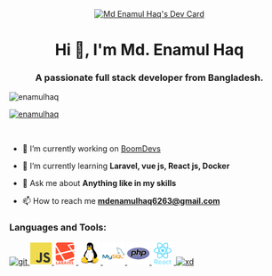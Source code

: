 <div align="center" margin-bottom="40px"><a href="https://app.daily.dev/enamul21" style="text-align: center;"><img src="https://api.daily.dev/devcards/e1a7ea01334b4846b32623231c7f7ceb.png?r=eb6" width="400" alt="Md Enamul Haq's Dev Card"/></a></div>
<h1 align="center">Hi 👋, I'm Md. Enamul Haq</h1>
<h3 align="center">A passionate full stack developer from Bangladesh.</h3>

<p align="left"> <img src="https://komarev.com/ghpvc/?username=enamulhaq&label=Profile%20views&color=0e75b6&style=flat" alt="enamulhaq" /> </p>

<p align="left"> <a href="https://github.com/ryo-ma/github-profile-trophy"><img src="https://github-profile-trophy.vercel.app/?username=enamulhaq" alt="enamulhaq" /></a> </p>

<p align="left"> <a href="https://twitter.com/" target="blank"><img src="https://img.shields.io/twitter/follow/?logo=twitter&style=for-the-badge" alt="" /></a> </p>

- 🔭 I’m currently working on [BoomDevs](https://boomdevs.com/)

- 🌱 I’m currently learning **Laravel, vue js, React js, Docker**

- 💬 Ask me about **Anything like in my skills**

- 📫 How to reach me **mdenamulhaq6263@gmail.com**


<h3 align="left">Languages and Tools:</h3>
<p align="left"> <a href="https://git-scm.com/" target="_blank"> <img src="https://www.vectorlogo.zone/logos/git-scm/git-scm-icon.svg" alt="git" width="40" height="40"/> </a> <a href="https://developer.mozilla.org/en-US/docs/Web/JavaScript" target="_blank"> <img src="https://raw.githubusercontent.com/devicons/devicon/master/icons/javascript/javascript-original.svg" alt="javascript" width="40" height="40"/> </a> <a href="https://laravel.com/" target="_blank"> <img src="https://raw.githubusercontent.com/devicons/devicon/master/icons/laravel/laravel-plain-wordmark.svg" alt="laravel" width="40" height="40"/> </a> <a href="https://www.linux.org/" target="_blank"> <img src="https://raw.githubusercontent.com/devicons/devicon/master/icons/linux/linux-original.svg" alt="linux" width="40" height="40"/> </a> <a href="https://www.mysql.com/" target="_blank"> <img src="https://raw.githubusercontent.com/devicons/devicon/master/icons/mysql/mysql-original-wordmark.svg" alt="mysql" width="40" height="40"/> </a> <a href="https://www.php.net" target="_blank"> <img src="https://raw.githubusercontent.com/devicons/devicon/master/icons/php/php-original.svg" alt="php" width="40" height="40"/> </a> <a href="https://reactjs.org/" target="_blank"> <img src="https://raw.githubusercontent.com/devicons/devicon/master/icons/react/react-original-wordmark.svg" alt="react" width="40" height="40"/> </a> <a href="https://www.adobe.com/products/xd.html" target="_blank"> <img src="https://cdn.worldvectorlogo.com/logos/adobe-xd.svg" alt="xd" width="40" height="40"/> </a> </p>
